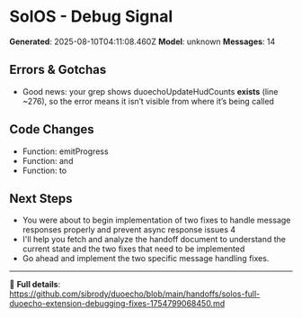 # SolOS - Debug Signal

**Generated**: 2025-08-10T04:11:08.460Z
**Model**: unknown
**Messages**: 14

## Errors & Gotchas
- Good news: your grep shows duoechoUpdateHudCounts **exists** (line ~276), so the error means it isn’t visible from where it’s being called

## Code Changes
- Function: emitProgress
- Function: and
- Function: to

## Next Steps
- You were about to begin implementation of two fixes to handle message responses properly and prevent async response issues
4
- I'll help you fetch and analyze the handoff document to understand the current state and the two fixes that need to be implemented
- Go ahead and implement the two specific message handling fixes.



---
🔗 **Full details**: https://github.com/sibrody/duoecho/blob/main/handoffs/solos-full-duoecho-extension-debugging-fixes-1754799068450.md